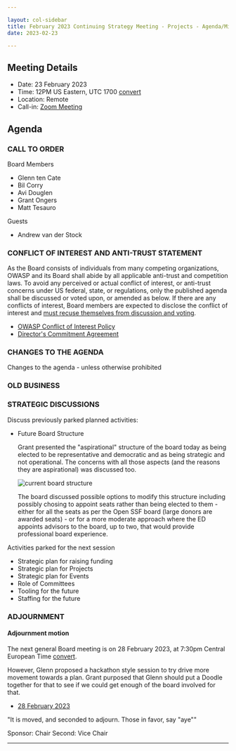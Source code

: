 ```yaml
---

layout: col-sidebar
title: February 2023 Continuing Strategy Meeting - Projects - Agenda/Minutes
date: 2023-02-23

---
```


## Meeting Details

- Date: 23 February 2023
- Time: 12PM US Eastern, UTC 1700 [convert](https://www.timeanddate.com/worldclock/meetingdetails.html?year=2023&month=02&day=23&hour=17&min=0&sec=0&p1=398&p2=16&p3=110&p4=197&p5=217&p6=136&p7=179&p8=438)
- Location: Remote
- Call-in: [Zoom Meeting](https://drive.google.com/file/d/1j_HI9D4QRLiLlGVhPXhU9KlLMC56f4lo/view?usp=sharing)

## Agenda

### CALL TO ORDER

Board Members
- Glenn ten Cate
- Bil Corry
- Avi Douglen
- Grant Ongers
- Matt Tesauro

Guests
- Andrew van der Stock

### CONFLICT OF INTEREST AND ANTI-TRUST STATEMENT

As the Board consists of individuals from many competing organizations, OWASP and its Board shall abide by all applicable anti-trust and competition laws. To avoid any perceived or actual conflict of interest, or anti-trust concerns under US federal, state, or regulations, only the published agenda shall be discussed or voted upon, or amended as below. If there are any conflicts of interest, Board members are expected to disclose the conflict of interest and [must recuse themselves from discussion and voting](https://owasp.org/www-policy/legal/bylaws#section-702-disclosure-required).

- [OWASP Conflict of Interest Policy](https://owasp.org/www-policy/operational/conflict-of-interest)
- [Director's Commitment Agreement](https://owasp.org/www-policy/legal/directors-committment-agreement)

### CHANGES TO THE AGENDA

Changes to the agenda - unless otherwise prohibited

### OLD BUSINESS

### STRATEGIC DISCUSSIONS

Discuss previously parked planned activities:

- Future Board Structure

    Grant presented the "aspirational" structure of the board today as being elected to be representative and democratic and as being strategic and not operational. The concerns with all those aspects (and the reasons they are aspirational) was discussed too.
    
    ![current board structure](https://owasp.org/assets/images/board.png)
    
    The board discussed possible options to modify this structure including possibly chosing to appoint seats rather than being elected to them - either for all the seats as per the Open SSF board (large donors are awarded seats) - or for a more moderate approach where the ED appoints advisors to the board, up to two, that would provide professional board experience.

Activities parked for the next session
- Strategic plan for raising funding
- Strategic plan for Projects
- Strategic plan for Events
- Role of Committees 
- Tooling for the future
- Staffing for the future

### ADJOURNMENT

#### Adjournment motion

The next general Board meeting is on 28 February 2023, at 7:30pm Central European Time [convert](https://www.timeanddate.com/worldclock/meetingdetails.html?year=2023&month=02&day=15&hour=19&min=30&sec=0&p1=398&p2=16&p3=110&p4=197&p5=217&p6=136&p7=179&p8=438). 

However, Glenn proposed a hackathon style session to try drive more movement towards a plan. Grant purposed that Glenn should put a Doodle together for that to see if we could get enough of the board involved for that.

- [28 February 2023](https://owasp.org/meetings/202302.html)

"It is moved, and seconded to adjourn. Those in favor, say "aye""

Sponsor: Chair
Second: Vice Chair

***
